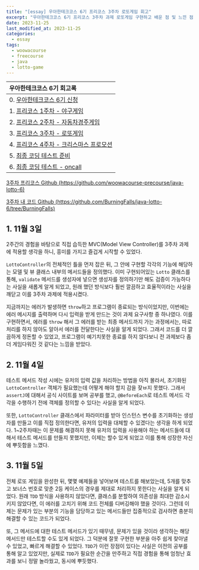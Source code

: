 ```yaml
---
title: "[essay] 우아한테크코스 6기 프리코스 3주차 로또게임 회고"
excerpt: "우아한테크코스 6기 프리코스 3주차 과제 로또게임 구현하고 배운 점 및 느낀 점"
date: 2023-11-25
last_modified_at: 2023-11-25
categories:
  - essay
tags:
  - woowacourse
  - freecourse
  - java
  - lotto-game
---
```


|우아한테크코스 6기 회고록|
|:---|
|0. [우아한테크코스 6기 신청](https://burningfalls.github.io/essay/woowacourse-0-apply/)|
|1. [프리코스 1주차 - 야구게임](https://burningfalls.github.io/essay/woowacourse-1-baseball-game/)|
|2. [프리코스 2주차 - 자동차경주게임](https://burningfalls.github.io/essay/woowacourse-2-racingcar-game/)|
|3. [프리코스 3주차 - 로또게임](https://burningfalls.github.io/essay/woowacourse-3-lotto-game/)|
|4. [프리코스 4주차 - 크리스마스 프로모션](https://burningfalls.github.io/essay/woowacourse-4-christmas/)|
|5. [최종 코딩 테스트 준비](https://burningfalls.github.io/essay/woowacourse-5-oncall1/)|
|6. [최종 코딩 테스트 - oncall](https://burningfalls.github.io/essay/woowacourse-6-oncall2/)|

[3주차 프리코스 Github (https://github.com/woowacourse-precourse/java-lotto-6)](https://github.com/woowacourse-precourse/java-lotto-6)

[3주차 내 코드 Github (https://github.com/BurningFalls/java-lotto-6/tree/BurningFalls)](https://github.com/BurningFalls/java-lotto-6/tree/BurningFalls)

## 1. 11월 3일

2주간의 경험을 바탕으로 직접 습득한 MVC(Model View Controller)를 3주차 과제에 적용할 생각을 하니, 흥미를 가지고 즐겁게 시작할 수 있었다.

`LottoController`의 전체적인 틀을 먼저 잡은 뒤, 그 안에 구현할 각각의 기능에 해당하는 모델 및 뷰 클래스 내부의 메서드들을 정의했다. 이미 구현되어있는 `Lotto` 클래스를 통해, `validate` 메서드를 생성자에 넣으면 생성자를 정의하기만 해도 검증이 가능하다는 사실을 새롭게 알게 되었고, 원래 했던 방식보다 훨씬 깔끔하고 효율적이라는 사실을 깨닫고 이를 3주차 과제에 적용시켰다. 

지금까지는 에러가 발생하면 `throw`하고 프로그램이 종료되는 방식이었지만, 이번에는 에러 메시지를 출력하며 다시 입력을 받게 만드는 것이 과제 요구사항 중 하나였다. 이를 구현하면서, 에러를 `throw` 해서 그 에러를 받는 최종 메서드까지 가는 과정에서는, 따로 처리를 하지 않아도 알아서 에러를 전달한다는 사실을 알게 되었다. 그래서 코드를 더 깔끔하게 정돈할 수 있었고, 프로그램이 예기치못한 종료를 하지 않다보니 전 과제보다 좀더 게임다워진 것 같다는 느낌을 받았다.

## 2. 11월 4일

테스트 메서드 작성 시에는 유저의 입력 값을 처리하는 방법을 아직 몰라서, 초기화된 `LottoController` 객체가 필요했는데 어떻게 해야 할지 감을 잦ㅂ지 못했다. 그래서 `assertJ`에 대해서 공식 사이트를 보며 공부를 했고, `@BeforeEach`로 테스트 메서드 각각을 수행하기 전에 객체를 정의할 수 있다는 사실을 알게 되었다. 

또한, `LottoController` 클래스에서 파라미터를 받아 인스턴스 변수를 초기화하는 생성자를 만들고 이를 직접 정의한다면, 유저의 입력을 대체할 수 있겠다는 생각을 하게 되었다. 1~2주차때는 이 문제를 해결하지 못해 유저의 입력을 사용해야 하는 메서드들에 대해서 테스트 메서드를 만들지 못했지만, 이제는 할수 있게 되었고 이를 통해 성장한 자신에 뿌듯함을 느꼈다.

## 3. 11월 5일

전체 로또 게임을 완성한 뒤, 몇몇 예제들을 넣어보며 테스트를 해보았는데, 5개를 맞추고 보너스 번호로 맞춘 2등 케이스의 경우를 제대로 처리하지 못한다는 사실을 알게 되었다. 원래 `TDD` 방식을 사용하지 않았다면, 클래스를 분할하여 의존성을 최대한 감소시키지 않았다면, 이 에러를 고치기 위해 코드 전체를 디버깅해야 했을 것이다. 그런데 이제는 문제가 있는 부분의 기능을 담당하고 있는 메서드들만 집중적으로 검사하면 충분히 해결할 수 있는 코드가 되었다.

또, 그 메서드에 대한 테스트 메서드가 있기 때무넹, 문제가 있을 것이라 생각하는 해당 메서드만 테스트할 수도 있게 되었다. 그 덕분에 잘못 구현한 부분을 아주 쉽게 찾아낼 수 있었고, 빠르게 해결할 수 있었다. `TDD`가 이런 장점이 있다는 사실은 이전의 공부를 통해 알고 있었지만, 실제로 `TDD`가 필요한 순간을 만주하고 직접 경험을 통해 엄청난 효과를 보니 정말 놀라웠고, 동시에 뿌듯했다.